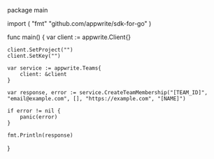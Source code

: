 package main

import (
    "fmt"
    "github.com/appwrite/sdk-for-go"
)

func main() {
    var client := appwrite.Client{}

    client.SetProject("")
    client.SetKey("")

    var service := appwrite.Teams{
        client: &client
    }

    var response, error := service.CreateTeamMembership("[TEAM_ID]", "email@example.com", [], "https://example.com", "[NAME]")

    if error != nil {
        panic(error)
    }

    fmt.Println(response)
}